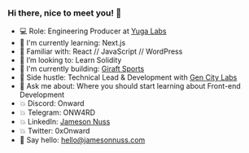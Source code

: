 ### Hi there, nice to meet you! 👋

- 💻 Role: Engineering Producer at [Yuga Labs](https://yuga.com/)
- 🌱 I'm currently learning: Next.js
- 💾 Familiar with: React // JavaScript // WordPress
- 🔮 I’m looking to: Learn Solidity
- 🦒 I'm currently building: [Giraft Sports](https://giraft.io/)
- 👾 Side hustle: Technical Lead & Development with [Gen City Labs](https://gencitylabs.io/)
- 💬 Ask me about: Where you should start learning about Front-end Development
- 💥 Discord: Onward
- 💥 Telegram: ONW4RD
- 💥 LinkedIn: [Jameson Nuss](https://www.linkedin.com/in/jamesonnuss/)
- 💥 Twitter: 0xOnward
- 🤘 Say hello: hello@jamesonnuss.com
